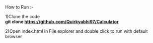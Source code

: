 How to Run :-

1)Clone the code <br/>
<b>git clone https://github.com/Quirkyabhi97/Calculator</b>

2)Open index.html in File explorer and double click to run with default browser
